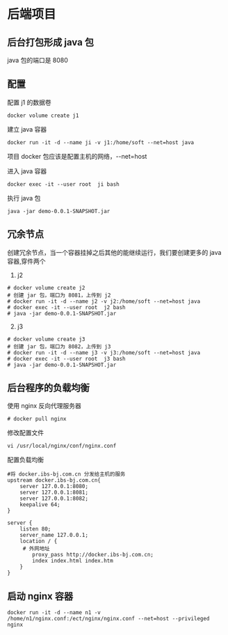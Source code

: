 # 后端项目

## 后台打包形成 java 包

java 包的端口是 8080

## 配置

配置 j1 的数据卷

```
docker volume create j1
```

建立 java 容器

```
docker run -it -d --name ji -v j1:/home/soft --net=host java
```

项目 docker 包应该是配置主机的网络，--net=host

进入 java 容器

```
docker exec -it --user root  ji bash
```

执行 java 包

```
java -jar demo-0.0.1-SNAPSHOT.jar
```

## 冗余节点

创建冗余节点，当一个容器挂掉之后其他的能继续运行，我们要创建更多的 java 容器,穿件两个

1. j2

```
# docker volume create j2
# 创建 jar 包，端口为 8081，上传到 j2
# docker run -it -d --name j2 -v j2:/home/soft --net=host java
# docker exec -it --user root  j2 bash
# java -jar demo-0.0.1-SNAPSHOT.jar
```

2. j3

```
# docker volume create j3
# 创建 jar 包，端口为 8082，上传到 j3
# docker run -it -d --name j3 -v j3:/home/soft --net=host java
# docker exec -it --user root  j3 bash
# java -jar demo-0.0.1-SNAPSHOT.jar
```

## 后台程序的负载均衡

使用 nginx 反向代理服务器

```
# docker pull nginx
```

修改配置文件

```
vi /usr/local/nginx/conf/nginx.conf
```

配置负载均衡

```
#将 docker.ibs-bj.com.cn 分发给主机的服务
upstream docker.ibs-bj.com.cn{
    server 127.0.0.1:8080;
    server 127.0.0.1:8081;
    server 127.0.0.1:8082;
    keepalive 64;
}

server {
    listen 80;
    server_name 127.0.0.1;
    location / {
     # 外网地址
        proxy_pass http://docker.ibs-bj.com.cn;
        index index.html index.htm
    }
}
```

## 启动 nginx 容器

```
docker run -it -d --name n1 -v /home/n1/nginx.conf:/ect/nginx/nginx.conf --net=host --privileged nginx
```
